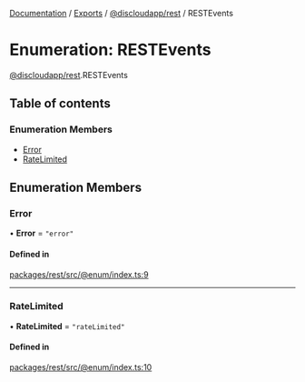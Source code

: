 [Documentation](../README.md) / [Exports](../modules.md) / [@discloudapp/rest](../modules/discloudapp_rest.md) / RESTEvents

# Enumeration: RESTEvents

[@discloudapp/rest](../modules/discloudapp_rest.md).RESTEvents

## Table of contents

### Enumeration Members

- [Error](discloudapp_rest.RESTEvents.md#error)
- [RateLimited](discloudapp_rest.RESTEvents.md#ratelimited)

## Enumeration Members

### Error

• **Error** = ``"error"``

#### Defined in

[packages/rest/src/@enum/index.ts:9](https://github.com/discloud/discloud.app/blob/bf097cb/packages/rest/src/@enum/index.ts#L9)

___

### RateLimited

• **RateLimited** = ``"rateLimited"``

#### Defined in

[packages/rest/src/@enum/index.ts:10](https://github.com/discloud/discloud.app/blob/bf097cb/packages/rest/src/@enum/index.ts#L10)
